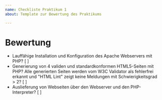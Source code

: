 ---name: Checkliste Praktikum 1about: Template zur Bewertung des Praktikums---# Bewertung- Lauffähige Installation und Konfiguration des Apache Webservers mit PHP? [ ]- Generierung von 4 validen und standardkonformen HTML5-Seiten mit PHP? Alle generierten Seiten werden vom W3C Validator als fehlerfrei erkannt und "HTML Lint" zeigt keine Meldungen mit Schwierigkeitsgrad > 2? [ ]- Auslieferung von Webseiten über den Webserver und den PHP-Interpreter? [ ]
